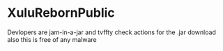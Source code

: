 # XuluRebornPublic
 Devlopers are jam-in-a-jar and tvffty
 check actions for the .jar download also this is free of any malware 
